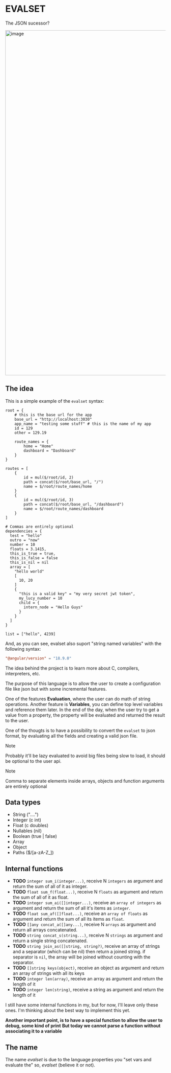 # EVALSET

The JSON sucessor?

<img width="1920" height="1080" alt="image" src="https://github.com/user-attachments/assets/6e4c34b6-f6a2-4af3-9549-9d5b1fecbf91" />

## The idea

This is a simple example of the `evalset` syntax: 

```console
root = {
    # this is the base url for the app
    base_url = "http://localhost:3030"
    app_name = "testing some stuff" # this is the name of my app
    id = 129
    other = 129.19

    route_names = {
        home = "Home"
        dashboard = "Dashboard"
    }
}

routes = [
    {
        id = mul($/root/id, 2)
        path = concat($/root/base_url, "/")
        name = $/root/route_names/home
    }
    {
        id = mul($/root/id, 3)
        path = concat($/root/base_url, "/dashboard")
        name = $/root/route_names/dashboard
    }
]

# Commas are entirely optional
dependencies = {
  test = "hello"
  outro = "now"
  number = 10
  floats = 3.1415,
  this_is_true = true,
  this_is_false = false
  this_is_nil = nil
  array = [
    "hello world"
    [
      10, 20
    ]
    {
      "this is a valid key" = "my very secret jwt token",
      my_lucy_number = 10
      child = {
        intern_node = "Hello Guys"
      }
    }
  ]
}

list = ["hello", 4239]
```

And, as you can see, evalset also suport "string named variables" with the following syntax:

```toml
"@angular/version" = "18.9.0"
```

The idea behind the project is to learn more about C, compilers, interpreters, etc.

The purpose of this language is to allow the user to create a configuration file like json but with some incremental features.

One of the features **Evaluation**, where the user can do math of string operations.
Another feature is **Variables**, you can define top level variables and reference them later.
In the end of the day, when the user try to get a value from a property, the property will be evaluated and returned the result to the user.

One of the thougts is to have a possibility to convert the `evalset` to json format, by evaluating all the fields and creating a valid json file. 

> [!NOTE]
> Probably it'll be lazy evaluated to avoid big files being slow to load, it should be optional to the user api.

> [!NOTE]
> Comma to separate elements inside arrays, objects and function arguments are entirely optional

## Data types

- String ("....")
- Integer (c int)
- Float (c doubles)
- Nullables (nil)
- Boolean (true | false)
- Array
- Object
- Paths ($/[a-zA-Z_])

## Internal functions

- **TODO** `integer sum_i(integer...)`, receive N `integers` as argument and return the sum of all of it as integer.
- **TODO** `float sum_f(float...)`, receive N `floats` as argument and return the sum of all of it as float.
- **TODO** `integer sum_ai([]integer...)`, receive an `array of integers` as argument and return the sum of all it's items as `integer`.
- **TODO** `float sum_af([]float...)`, receive an `array of floats` as argument and return the sum of all its items as `float`.
- **TODO** `[]any concat_a([]any...)`, receive N `arrays` as argument and return all arrays concatenated.
- **TODO** `string concat_s(string...)`, receive N `strings` as argument and return a single string concatenated.
- **TODO** `string join_as([]string, string?)`, receive an array of strings and a separator (which can be nil) then return a joined string. if separator is `nil`, the array will be joined without counting with the separator.
- **TODO** `[]string keys(object)`, receive an object as argument and return an array of strings with all its keys
- **TODO** `integer len(array)`, receive an array as argument and return the length of it
- **TODO** `integer len(string)`, receive a string as argument and return the length of it

I still have some internal functions in my, but for now, I'll leave only these ones.
I'm thinking about the best way to implement this yet.

**Another important point, is to have a special function to allow the user to debug, some kind of print**
**But today we cannot parse a function without associating it to a variable**

## The name

The name _evalset_ is due to the language properties you "set vars and evaluate the" so, _evalset_ (believe it or not).
